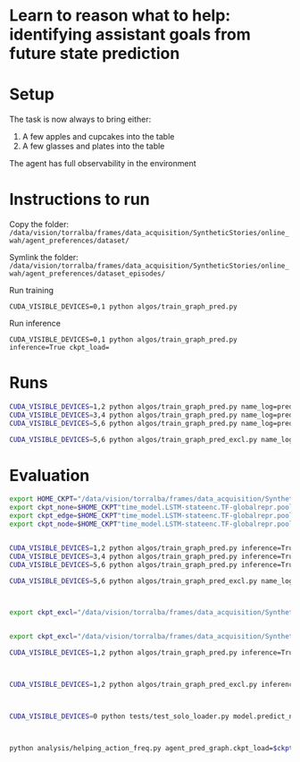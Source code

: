 # Learn to reason what to help: identifying assistant goals from future state prediction

# Setup
The task is now always to bring either:
1. A few apples and cupcakes into the table
2. A few glasses and plates into the table

The agent has full observability in the environment

# Instructions to run
Copy the folder: `/data/vision/torralba/frames/data_acquisition/SyntheticStories/online_wah/agent_preferences/dataset/`


Symlink the folder: `/data/vision/torralba/frames/data_acquisition/SyntheticStories/online_wah/agent_preferences/dataset_episodes/`


Run training

```
CUDA_VISIBLE_DEVICES=0,1 python algos/train_graph_pred.py
```

Run inference

```
CUDA_VISIBLE_DEVICES=0,1 python algos/train_graph_pred.py inference=True ckpt_load=
```

# Runs

```bash
CUDA_VISIBLE_DEVICES=1,2 python algos/train_graph_pred.py name_log=pred_last_graph model.predict_edge_change=True
CUDA_VISIBLE_DEVICES=3,4 python algos/train_graph_pred.py name_log=pred_last_graph model.predict_node_change=True
CUDA_VISIBLE_DEVICES=5,6 python algos/train_graph_pred.py name_log=pred_last_graph

CUDA_VISIBLE_DEVICES=5,6 python algos/train_graph_pred_excl.py name_log=pred_last_graph_excl model.predict_node_change=True model.exclusive_edge=True train.lr=0.001
```


# Evaluation

```bash
export HOME_CKPT="/data/vision/torralba/frames/data_acquisition/SyntheticStories/online_wah/ckpts/predict_graph/train_data.dataset_graph_pred_30step_train.pkl-agentsall/"
export ckpt_none=$HOME_CKPT"time_model.LSTM-stateenc.TF-globalrepr.pool-edgepred.concat-lr0.0001-bs.8-goalenc.False_extended._costclose.1.0_costgoal.1.0_agentembed.False_predchange.none_inputgoal.False_excledge.False"
export ckpt_edge=$HOME_CKPT"time_model.LSTM-stateenc.TF-globalrepr.pool-edgepred.concat-lr0.0001-bs.8-goalenc.False_extended._costclose.1.0_costgoal.1.0_agentembed.False_predchange.edge_inputgoal.False_excledge.False"
export ckpt_node=$HOME_CKPT"time_model.LSTM-stateenc.TF-globalrepr.pool-edgepred.concat-lr0.0001-bs.8-goalenc.False_extended._costclose.1.0_costgoal.1.0_agentembed.False_predchange.node_inputgoal.False_excledge.False"


CUDA_VISIBLE_DEVICES=1,2 python algos/train_graph_pred.py inference=True inference_sample=True model.predict_edge_change=True ckpt_load=$ckpt_edge"/490.pt"
CUDA_VISIBLE_DEVICES=3,4 python algos/train_graph_pred.py inference=True inference_sample=True model.predict_node_change=True ckpt_load=$ckpt_node"/490.pt"
CUDA_VISIBLE_DEVICES=5,6 python algos/train_graph_pred.py inference=True inference_sample=True ckpt_load=$ckpt_none"/490.pt"

CUDA_VISIBLE_DEVICES=5,6 python algos/train_graph_pred_excl.py name_log=pred_last_graph_excl model.predict_node_change=True logging=False model.exclusive_edge=True train.num_workers=0



export ckpt_excl="/data/vision/torralba/frames/data_acquisition/SyntheticStories/online_wah/ckpts/predict_graph/train_data.dataset_graph_pred_30step_train.pkl-agentsall/time_model.LSTM-stateenc.TF-globalrepr.pool-edgepred.concat-lr0.001-bs.32-goalenc.False_extended._costclose.1.0_costgoal.1.0_agentembed.False_predchange.node_inputgoal.False_excledge.True/"


export ckpt_excl="/data/vision/torralba/frames/data_acquisition/SyntheticStories/online_wah/ckpts/predict_graph/train_data.dataset_graph_pred_30step_train.pkl-agentsall/time_model.LSTM-stateenc.TF-globalrepr.pool-edgepred.concat-lr0.0001-bs.32-goalenc.False_extended._costclose.1.0_costgoal.1.0_agentembed.False_predchange.node_inputgoal.False_excledge.True_goodaction/"

CUDA_VISIBLE_DEVICES=1,2 python algos/train_graph_pred.py inference=True inference_sample=False model.predict_node_change=True ckpt_load=$ckpt_node"/490.pt"



CUDA_VISIBLE_DEVICES=1,2 python algos/train_graph_pred_excl.py inference=True inference_sample=False model.predict_node_change=True  model.exclusive_edge=True ckpt_load=$ckpt_excl"/100.pt"



CUDA_VISIBLE_DEVICES=0 python tests/test_solo_loader.py model.predict_node_change=True  model.exclusive_edge=True ckpt_load=$ckpt_excl"/490.pt"



python analysis/helping_action_freq.py agent_pred_graph.ckpt_load=$ckpt_excl"/490.pt"   agent_pred_graph.model.predict_node_change=True  agent_pred_graph.model.exclusive_edge=True

```


